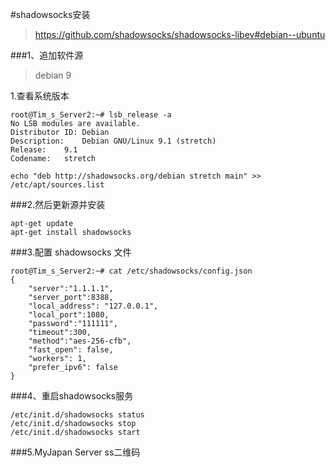 #shadowsocks安装

>https://github.com/shadowsocks/shadowsocks-libev#debian--ubuntu

###1、追加软件源
>debian 9

1.查看系统版本
```
root@Tim_s_Server2:~# lsb_release -a
No LSB modules are available.
Distributor ID:	Debian
Description:	Debian GNU/Linux 9.1 (stretch)
Release:	9.1
Codename:	stretch
```

```
echo "deb http://shadowsocks.org/debian stretch main" >> /etc/apt/sources.list
```


###2.然后更新源并安装

```
apt-get update
apt-get install shadowsocks
```

###3.配置 shadowsocks 文件
```
root@Tim_s_Server2:~# cat /etc/shadowsocks/config.json
{
    "server":"1.1.1.1",
    "server_port":8388,
    "local_address": "127.0.0.1",
    "local_port":1080,
    "password":"111111",
    "timeout":300,
    "method":"aes-256-cfb",
    "fast_open": false,
    "workers": 1,
    "prefer_ipv6": false
}

```


###4、重启shadowsocks服务
```
/etc/init.d/shadowsocks status
/etc/init.d/shadowsocks stop
/etc/init.d/shadowsocks start
```

###5.MyJapan Server ss二维码





